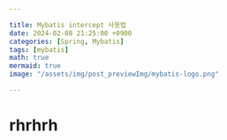 ```yaml
---

title: Mybatis intercept 사용법
date: 2024-02-08 21:25:00 +0900
categories: [Spring, Mybatis]
tags: [mybatis]
math: true
mermaid: true
image: "/assets/img/post_previewImg/mybatis-logo.png"    

---
```



# rhrhrh
